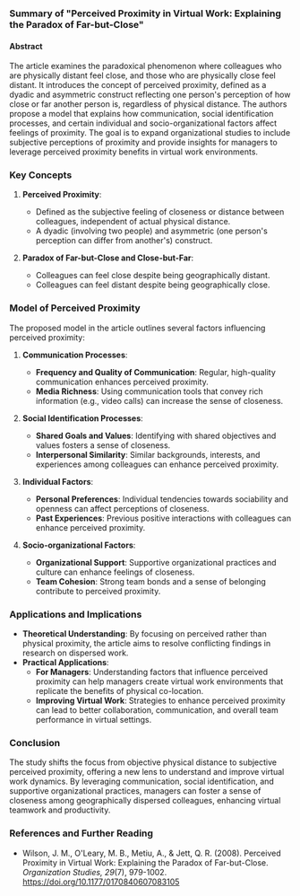 ### Summary of "Perceived Proximity in Virtual Work: Explaining the Paradox of Far-but-Close"

#### Abstract
The article examines the paradoxical phenomenon where colleagues who are physically distant feel close, and those who are physically close feel distant. It introduces the concept of perceived proximity, defined as a dyadic and asymmetric construct reflecting one person's perception of how close or far another person is, regardless of physical distance. The authors propose a model that explains how communication, social identification processes, and certain individual and socio-organizational factors affect feelings of proximity. The goal is to expand organizational studies to include subjective perceptions of proximity and provide insights for managers to leverage perceived proximity benefits in virtual work environments.

### Key Concepts
1. **Perceived Proximity**:
   - Defined as the subjective feeling of closeness or distance between colleagues, independent of actual physical distance.
   - A dyadic (involving two people) and asymmetric (one person's perception can differ from another's) construct.

2. **Paradox of Far-but-Close and Close-but-Far**:
   - Colleagues can feel close despite being geographically distant.
   - Colleagues can feel distant despite being geographically close.

### Model of Perceived Proximity
The proposed model in the article outlines several factors influencing perceived proximity:

1. **Communication Processes**:
   - **Frequency and Quality of Communication**: Regular, high-quality communication enhances perceived proximity.
   - **Media Richness**: Using communication tools that convey rich information (e.g., video calls) can increase the sense of closeness.

2. **Social Identification Processes**:
   - **Shared Goals and Values**: Identifying with shared objectives and values fosters a sense of closeness.
   - **Interpersonal Similarity**: Similar backgrounds, interests, and experiences among colleagues can enhance perceived proximity.

3. **Individual Factors**:
   - **Personal Preferences**: Individual tendencies towards sociability and openness can affect perceptions of closeness.
   - **Past Experiences**: Previous positive interactions with colleagues can enhance perceived proximity.

4. **Socio-organizational Factors**:
   - **Organizational Support**: Supportive organizational practices and culture can enhance feelings of closeness.
   - **Team Cohesion**: Strong team bonds and a sense of belonging contribute to perceived proximity.

### Applications and Implications
- **Theoretical Understanding**: By focusing on perceived rather than physical proximity, the article aims to resolve conflicting findings in research on dispersed work.
- **Practical Applications**:
  - **For Managers**: Understanding factors that influence perceived proximity can help managers create virtual work environments that replicate the benefits of physical co-location.
  - **Improving Virtual Work**: Strategies to enhance perceived proximity can lead to better collaboration, communication, and overall team performance in virtual settings.

### Conclusion
The study shifts the focus from objective physical distance to subjective perceived proximity, offering a new lens to understand and improve virtual work dynamics. By leveraging communication, social identification, and supportive organizational practices, managers can foster a sense of closeness among geographically dispersed colleagues, enhancing virtual teamwork and productivity.

### References and Further Reading
- Wilson, J. M., O'Leary, M. B., Metiu, A., & Jett, Q. R. (2008). Perceived Proximity in Virtual Work: Explaining the Paradox of Far-but-Close. *Organization Studies, 29*(7), 979-1002. https://doi.org/10.1177/0170840607083105
